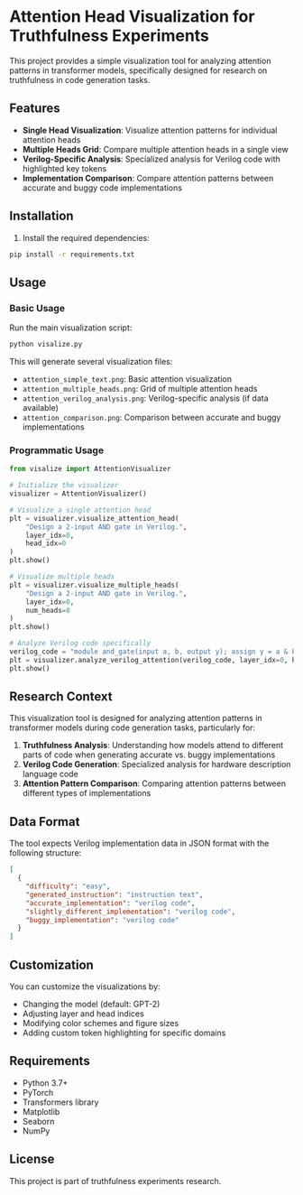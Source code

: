 # Attention Head Visualization for Truthfulness Experiments

This project provides a simple visualization tool for analyzing attention patterns in transformer models, specifically designed for research on truthfulness in code generation tasks.

## Features

- **Single Head Visualization**: Visualize attention patterns for individual attention heads
- **Multiple Heads Grid**: Compare multiple attention heads in a single view
- **Verilog-Specific Analysis**: Specialized analysis for Verilog code with highlighted key tokens
- **Implementation Comparison**: Compare attention patterns between accurate and buggy code implementations

## Installation

1. Install the required dependencies:
```bash
pip install -r requirements.txt
```

## Usage

### Basic Usage

Run the main visualization script:
```bash
python visalize.py
```

This will generate several visualization files:
- `attention_simple_text.png`: Basic attention visualization
- `attention_multiple_heads.png`: Grid of multiple attention heads
- `attention_verilog_analysis.png`: Verilog-specific analysis (if data available)
- `attention_comparison.png`: Comparison between accurate and buggy implementations

### Programmatic Usage

```python
from visalize import AttentionVisualizer

# Initialize the visualizer
visualizer = AttentionVisualizer()

# Visualize a single attention head
plt = visualizer.visualize_attention_head(
    "Design a 2-input AND gate in Verilog.", 
    layer_idx=0, 
    head_idx=0
)
plt.show()

# Visualize multiple heads
plt = visualizer.visualize_multiple_heads(
    "Design a 2-input AND gate in Verilog.", 
    layer_idx=0, 
    num_heads=8
)
plt.show()

# Analyze Verilog code specifically
verilog_code = "module and_gate(input a, b, output y); assign y = a & b; endmodule"
plt = visualizer.analyze_verilog_attention(verilog_code, layer_idx=0, head_idx=0)
plt.show()
```

## Research Context

This visualization tool is designed for analyzing attention patterns in transformer models during code generation tasks, particularly for:

1. **Truthfulness Analysis**: Understanding how models attend to different parts of code when generating accurate vs. buggy implementations
2. **Verilog Code Generation**: Specialized analysis for hardware description language code
3. **Attention Pattern Comparison**: Comparing attention patterns between different types of implementations

## Data Format

The tool expects Verilog implementation data in JSON format with the following structure:
```json
[
  {
    "difficulty": "easy",
    "generated_instruction": "instruction text",
    "accurate_implementation": "verilog code",
    "slightly_different_implementation": "verilog code", 
    "buggy_implementation": "verilog code"
  }
]
```

## Customization

You can customize the visualizations by:
- Changing the model (default: GPT-2)
- Adjusting layer and head indices
- Modifying color schemes and figure sizes
- Adding custom token highlighting for specific domains

## Requirements

- Python 3.7+
- PyTorch
- Transformers library
- Matplotlib
- Seaborn
- NumPy

## License

This project is part of truthfulness experiments research. 